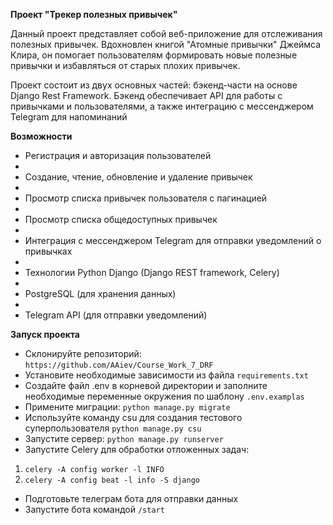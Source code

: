 **Проект "Трекер полезных привычек"**

Данный проект представляет собой веб-приложение для отслеживания полезных привычек. Вдохновлен книгой "Атомные привычки" Джеймса Клира, он помогает пользователям формировать новые полезные привычки и избавляться от старых плохих привычек.

Проект состоит из двух основных частей: бэкенд-части на основе Django Rest Framework. Бэкенд обеспечивает API для работы с привычками и пользователями, а также интеграцию с мессенджером Telegram для напоминаний

**Возможности** 

* Регистрация и авторизация пользователей 
* 
* Создание, чтение, обновление и удаление привычек 
* 
* Просмотр списка привычек пользователя с пагинацией 
* 
* Просмотр списка общедоступных привычек 
* 
* Интеграция с мессенджером Telegram для отправки уведомлений о привычках 
* 
* Технологии Python Django (Django REST framework, Celery) 
* 
* PostgreSQL (для хранения данных) 
* 
* Telegram API (для отправки уведомлений)

**Запуск проекта**

* Склонируйте репозиторий: `https://github.com/AAiev/Course_Work_7_DRF`
* Установите необходимые зависимости из файла `requirements.txt`
* Создайте файл .env в корневой директории и заполните необходимые переменные окружения по шаблону `.env.examplas`
* Примените миграции: `python manage.py migrate`
* Используйте команду csu для создания тестового суперпользователя `python manage.py csu`
* Запустите сервер: `python manage.py runserver`
* Запустите Celery для обработки отложенных задач:
1. `celery -A config worker -l INFO`
2. `celery -A config beat -l info -S django`
* Подготовьте телеграм бота для отправки данных
* Запустите бота командой `/start`



